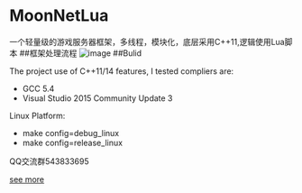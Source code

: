 # MoonNetLua
一个轻量级的游戏服务器框架，多线程，模块化，底层采用C++11,逻辑使用Lua脚本
##框架处理流程
![image](https://github.com/sniper00/MoonNetLua/raw/master/image/01.png)
##Bulid

The project use of C++11/14 features, I tested compliers are: 
- GCC 5.4 
- Visual Studio 2015 Community Update 3

Linux Platform: 
- make config=debug_linux
- make config=release_linux

QQ交流群543833695

[see more](https://github.com/sniper00/MoonNetLua/wiki)
